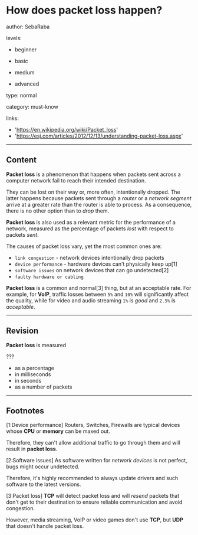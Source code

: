 # How does packet loss happen?
author: SebaRaba

levels:

  - beginner

  - basic

  - medium

  - advanced

type: normal

category: must-know

links:

  - 'https://en.wikipedia.org/wiki/Packet_loss'
  - 'https://esj.com/articles/2012/12/13/understanding-packet-loss.aspx'

---
## Content

**Packet loss** is a phenomenon that happens when packets sent across a computer network fail to reach their intended destination.

They can be lost on their way or, more often, intentionally dropped. The latter happens because packets sent through a *router* or a *network segment* arrive at a greater rate than the router is able to process. As a consequence, there is no other option than to *drop* them.

**Packet loss** is also used as a relevant metric for the performance of a network, measured as the percentage of packets *lost* with respect to packets *sent*.

The causes of packet loss vary, yet the most common ones are:
 - `link congestion`  - network devices intentionally drop packets
 - `device performance` - hardware devices can't physically keep up[1]
 - `software issues` on network devices that can go undetected[2]
 - `faulty hardware or cabling`

**Packet loss** is a common and normal[3] thing, but at an acceptable rate. For example, for **VoIP**, traffic losses between `5%` and `10%` will significantly affect the quality, while for video and audio streaming `1%` is *good* and `2.5%` is *acceptable*.

---
## Revision

**Packet loss** is measured

???

* as a percentage
* in milliseconds
* in seconds
* as a number of packets

---
## Footnotes

[1:Device performance]
Routers, Switches, Firewalls are typical devices whose **CPU** or **memory** can be maxed out.

Therefore, they can't allow additional traffic to go through them and will result in **packet loss**.


[2:Software issues]
As software written for *network devices* is not perfect, bugs might occur undetected.

Therefore, it's highly recommended to always update drivers and such software to the latest versions.

[3:Packet loss]
**TCP** will detect packet loss and will *resend* packets that don't get to their destination to ensure reliable communication and avoid congestion.

However, media streaming, VoIP or video games don't use **TCP**, but **UDP** that doesn't handle packet loss.
